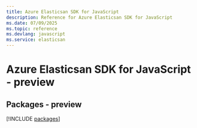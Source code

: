 ```yaml
---
title: Azure Elasticsan SDK for JavaScript
description: Reference for Azure Elasticsan SDK for JavaScript
ms.date: 07/09/2025
ms.topic: reference
ms.devlang: javascript
ms.service: elasticsan
---
```

# Azure Elasticsan SDK for JavaScript - preview
## Packages - preview
[!INCLUDE [packages](elasticsan-index.md)]